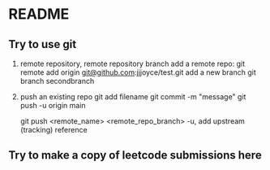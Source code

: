 # README

## Try to use git

1. remote repository, remote repository branch
	add a remote repo:
	git remote add origin git@github.com:jjjoyce/test.git
	add a new branch
	git branch secondbranch

2. push an existing repo
	git add filename
	git commit -m "message"
	git push -u origin main
	
	git push <remote_name> <remote_repo_branch>
	-u, add upstream (tracking) reference

## Try to make a copy of leetcode submissions here




